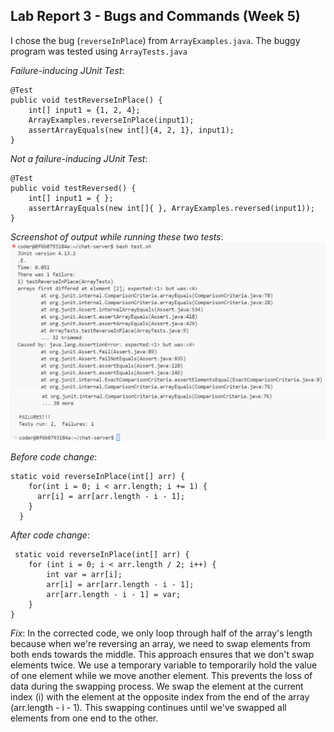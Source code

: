 Lab Report 3 - Bugs and Commands (Week 5)
---
I chose the bug (`reverseInPlace`) from `ArrayExamples.java`. The buggy program was tested using `ArrayTests.java`

_Failure-inducing JUnit Test_:
```
@Test 
public void testReverseInPlace() {
    int[] input1 = {1, 2, 4};
    ArrayExamples.reverseInPlace(input1);
    assertArrayEquals(new int[]{4, 2, 1}, input1);
}
```
_Not a failure-inducing JUnit Test_:
```
@Test
public void testReversed() {
    int[] input1 = { };
    assertArrayEquals(new int[]{ }, ArrayExamples.reversed(input1));
}
```
_Screenshot of output while running these two tests_:
![Image](savedtest.png)
![Image](savedtest2.png)

_Before code change_:
```
static void reverseInPlace(int[] arr) {
    for(int i = 0; i < arr.length; i += 1) {
      arr[i] = arr[arr.length - i - 1];
    }
  }
```
_After code change_:
```
 static void reverseInPlace(int[] arr) {
    for (int i = 0; i < arr.length / 2; i++) {
        int var = arr[i];
        arr[i] = arr[arr.length - i - 1];
        arr[arr.length - i - 1] = var;
    }
}
```
_Fix_: In the corrected code, we only loop through half of the array's length because when we're reversing an array, we need to swap elements from both ends towards the middle. This approach ensures that we don't swap elements twice. We use a temporary variable to temporarily hold the value of one element while we move another element. This prevents the loss of data during the swapping process. We swap the element at the current index (i) with the element at the opposite index from the end of the array (arr.length - i - 1). This swapping continues until we've swapped all elements from one end to the other.








